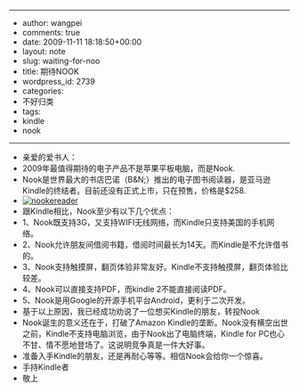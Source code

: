 - --
- author: wangpei
- comments: true
- date: 2009-11-11 18:18:50+00:00
- layout: note
- slug: waiting-for-noo
- title: 期待NOOK
- wordpress_id: 2739
- categories:
- 不好归类
- tags:
- kindle
- nook
- --
- 亲爱的爱书人：
- 2009年最值得期待的电子产品不是苹果平板电脑，而是Nook.
- Nook是世界最大的书店巴诺（B&N;）推出的电子图书阅读器，是亚马逊Kindle的终结者。目前还没有正式上市，只在预售，价格是$258.
- [![nookereader](http://farm3.static.flickr.com/2526/4096110964_8d030ca06c_o.jpg)](http://www.flickr.com/photos/lookoo/4096110964/)
- 跟Kindle相比，Nook至少有以下几个优点：
- 1、Nook既支持3G，又支持WIFI无线网络，而Kindle只支持美国的手机网络。
- 2、Nook允许朋友间借阅书籍，借阅时间最长为14天。而Kindle是不允许借书的。
- 3、Nook支持触摸屏，翻页体验非常友好。Kindle不支持触摸屏，翻页体验比较差。
- 4、Nook可以直接支持PDF，而kindle 2不能直接阅读PDF。
- 5、Nook是用Google的开源手机平台Android，更利于二次开发。
- 基于以上原因，我已经成功劝说了一位想买Kindle的朋友，转投Nook
- Nook诞生的意义还在于，打破了Amazon Kindle的垄断。Nook没有横空出世之前，Kindle不支持电脑浏览，由于Nook出了电脑终端，Kindle for PC也心不甘、情不愿地登场了。这说明竞争真是一件大好事。
- 准备入手Kindle的朋友，还是再耐心等等。相信Nook会给你一个惊喜。
- 手持Kindle者
- 敬上
